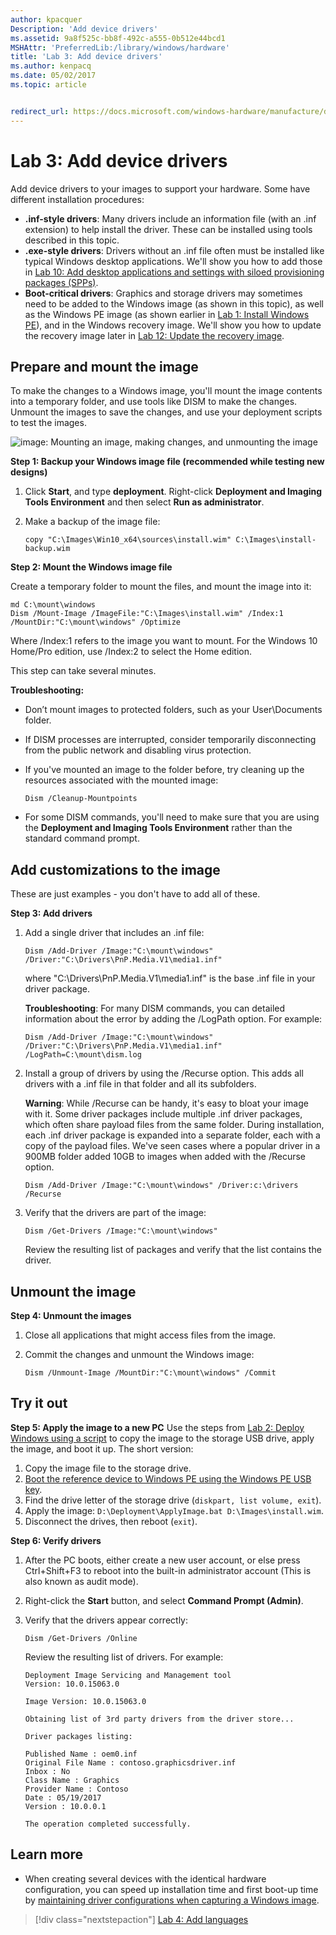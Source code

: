 ```yaml
---
author: kpacquer
Description: 'Add device drivers'
ms.assetid: 9a8f525c-bb8f-492c-a555-0b512e44bcd1
MSHAttr: 'PreferredLib:/library/windows/hardware'
title: 'Lab 3: Add device drivers'
ms.author: kenpacq
ms.date: 05/02/2017
ms.topic: article


redirect_url: https://docs.microsoft.com/windows-hardware/manufacture/desktop/add-and-remove-drivers-to-an-offline-windows-image
---
```


# Lab 3: Add device drivers 

Add device drivers to your images to support your hardware. Some have different installation procedures:

-  **.inf-style drivers**: Many drivers include an information file (with an .inf extension) to help install the driver. These can be installed using tools described in this topic.    
-  **.exe-style drivers**: Drivers without an .inf file often must be installed like typical Windows desktop applications. We'll show you how to add those in [Lab 10: Add desktop applications and settings with siloed provisioning packages (SPPs)](add-desktop-apps-with-spps-sxs.md).
-  **Boot-critical drivers**: Graphics and storage drivers may sometimes need to be added to the Windows image (as shown in this topic), as well as the Windows PE image (as shown earlier in [Lab 1: Install Windows PE](install-windows-pe-sxs.md)), and in the Windows recovery image. We'll show you how to update the recovery image later in [Lab 12: Update the recovery image](update-the-recovery-image.md).

## <span id="Prepare_and_mount_the_image"></span>Prepare and mount the image
To make the changes to a Windows image, you'll mount the image contents into a temporary folder, and use tools like DISM to make the changes. Unmount the images to save the changes, and use your deployment scripts to test the images. 

![image: Mounting an image, making changes, and unmounting the image](images/dep-win8-sxs-createmodelspecificfiles.jpg)

**Step 1: Backup your Windows image file (recommended while testing new designs)**

1.  Click **Start**, and type **deployment**. Right-click **Deployment and Imaging Tools Environment** and then select **Run as administrator**.

2.  Make a backup of the image file:

    ```
    copy "C:\Images\Win10_x64\sources\install.wim" C:\Images\install-backup.wim
    ```

**Step 2: Mount the Windows image file**

Create a temporary folder to mount the files, and mount the image into it: 

```
md C:\mount\windows
Dism /Mount-Image /ImageFile:"C:\Images\install.wim" /Index:1 /MountDir:"C:\mount\windows" /Optimize
```

Where /Index:1 refers to the image you want to mount. 
For the Windows 10 Home/Pro edition, use /Index:2 to select the Home edition.

This step can take several minutes.

**Troubleshooting:**

-   Don’t mount images to protected folders, such as your User\\Documents folder.

-   If DISM processes are interrupted, consider temporarily disconnecting from the public network and disabling virus protection.
	
-   If you've mounted an image to the folder before, try cleaning up the resources associated with the mounted image:

    ```
	Dism /Cleanup-Mountpoints
    ```

-   For some DISM commands, you'll need to make sure that you are using the **Deployment and Imaging Tools Environment** rather than the standard command prompt.

## <span id="Add_customizations_to_the_image"></span>Add customizations to the image
These are just examples - you don't have to add all of these.

**Step 3: Add drivers**

1.  Add a single driver that includes an .inf file:

    ```
    Dism /Add-Driver /Image:"C:\mount\windows" /Driver:"C:\Drivers\PnP.Media.V1\media1.inf"
    ```

    where "C:\\Drivers\\PnP.Media.V1\\media1.inf" is the base .inf file in your driver package.

    **Troubleshooting**: For many DISM commands, you can detailed information about the error by adding the /LogPath option. For example:

    ```
    Dism /Add-Driver /Image:"C:\mount\windows" /Driver:"C:\Drivers\PnP.Media.V1\media1.inf" /LogPath=C:\mount\dism.log
    ```

2.  Install a group of drivers by using the /Recurse option. This adds all drivers with a .inf file in that folder and all its subfolders.

    **Warning**: While /Recurse can be handy, it's easy to bloat your image with it. Some driver packages include multiple .inf driver packages, which often share payload files from the same folder. During installation, each .inf driver package is expanded into a separate folder, each with a copy of the payload files. We've seen cases where a popular driver in a 900MB folder added 10GB to images when added with the /Recurse option.

    ```
    Dism /Add-Driver /Image:"C:\mount\windows" /Driver:c:\drivers /Recurse 
    ```
    
3.  Verify that the drivers are part of the image:

    ```
    Dism /Get-Drivers /Image:"C:\mount\windows"
    ```

    Review the resulting list of packages and verify that the list contains the driver.


## <span id="Unmount_the_image"></span>Unmount the image
	
**Step 4: Unmount the images**

1.  Close all applications that might access files from the image.

2.  Commit the changes and unmount the Windows image:
    ```
    Dism /Unmount-Image /MountDir:"C:\mount\windows" /Commit
    ```

## <span id="Try_it_out"></span>Try it out

**Step 5: Apply the image to a new PC**
Use the steps from [Lab 2: Deploy Windows using a script](deploy-windows-with-a-script-sxs.md) to copy the image to the storage USB drive, apply the image, and boot it up. The short version:

1.  Copy the image file to the storage drive.
2.  [Boot the reference device to Windows PE using the Windows PE USB key](install-windows-pe-sxs.md).
3.  Find the drive letter of the storage drive (`diskpart, list volume, exit`).
4.  Apply the image: `D:\Deployment\ApplyImage.bat D:\Images\install.wim`.
5.  Disconnect the drives, then reboot (`exit`).

**Step 6: Verify drivers**
1.  After the PC boots, either create a new user account, or else press Ctrl+Shift+F3 to reboot into the built-in administrator account (This is also known as audit mode).

2.  Right-click the **Start** button, and select **Command Prompt (Admin)**.

3.  Verify that the drivers appear correctly:

    ```
    Dism /Get-Drivers /Online
    ```

    Review the resulting list of drivers. For example:

    ```
    Deployment Image Servicing and Management tool
    Version: 10.0.15063.0

    Image Version: 10.0.15063.0

    Obtaining list of 3rd party drivers from the driver store...

    Driver packages listing:

    Published Name : oem0.inf
    Original File Name : contoso.graphicsdriver.inf
    Inbox : No
    Class Name : Graphics
    Provider Name : Contoso
    Date : 05/19/2017
    Version : 10.0.0.1

    The operation completed successfully.
    ```

## <span id="Learn_more"></span>Learn more

* When creating several devices with the identical hardware configuration, you can speed up installation time and first boot-up time by [maintaining driver configurations when capturing a Windows image](maintain-driver-configurations-when-capturing-a-windows-image.md). 

> [!div class="nextstepaction"]
> [Lab 4: Add languages](add-drivers-langs-universal-apps-sxs.md)